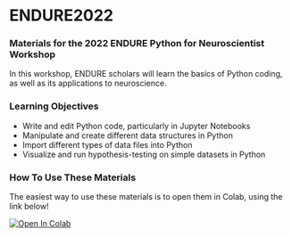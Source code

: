 # ENDURE2022
### Materials for the 2022 ENDURE Python for Neuroscientist Workshop

In this workshop, ENDURE scholars will learn the basics of Python coding, as well as its applications to neuroscience.

### Learning Objectives
* Write and edit Python code, particularly in Jupyter Notebooks
* Manipulate and create different data structures in Python
* Import different types of data files into Python
* Visualize and run hypothesis-testing on simple datasets in Python 

### How To Use These Materials
The easiest way to use these materials is to open them in Colab, using the link below!

[![Open In Colab](https://colab.research.google.com/assets/colab-badge.svg)](https://colab.research.google.com/github/STARTneuro/ENDURE2022)
